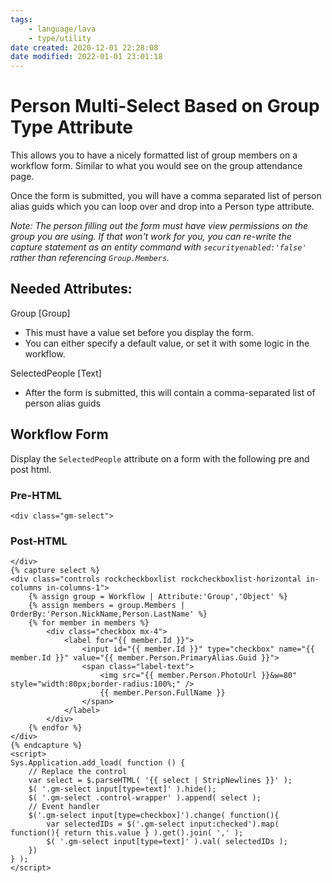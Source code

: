 ```yaml
---
tags:
    - language/lava
    - type/utility
date created: 2020-12-01 22:28:08
date modified: 2022-01-01 23:01:18
---
```


# Person Multi-Select Based on Group Type Attribute

This allows you to have a nicely formatted list of group members on a workflow form. Similar to what you would see on the group attendance page.

Once the form is submitted, you will have a comma separated list of person alias guids which you can loop over and drop into a Person type attribute.

_Note: The person filling out the form must have view permissions on the group you are using. If that won't work for you, you can re-write the capture statement as an entity command with `securityenabled:'false'` rather than referencing `Group.Members`._

## Needed Attributes:

Group [Group]

- This must have a value set before you display the form.
- You can either specify a default value, or set it with some logic in the workflow.

SelectedPeople [Text]

- After the form is submitted, this will contain a comma-separated list of person alias guids

## Workflow Form

Display the `SelectedPeople` attribute on a form with the following pre and post html.

### Pre-HTML

```liquid
<div class="gm-select">
```

### Post-HTML

```liquid
</div>
{% capture select %}
<div class="controls rockcheckboxlist rockcheckboxlist-horizontal in-columns in-columns-1">
    {% assign group = Workflow | Attribute:'Group','Object' %}
    {% assign members = group.Members | OrderBy:'Person.NickName,Person.LastName' %}
    {% for member in members %}
        <div class="checkbox mx-4">
            <label for="{{ member.Id }}">
                <input id="{{ member.Id }}" type="checkbox" name="{{ member.Id }}" value="{{ member.Person.PrimaryAlias.Guid }}">
                <span class="label-text">
                    <img src="{{ member.Person.PhotoUrl }}&w=80" style="width:80px;border-radius:100%;" />
                    {{ member.Person.FullName }}
                </span>
            </label>
        </div>
    {% endfor %}
</div>
{% endcapture %}
<script>
Sys.Application.add_load( function () {
    // Replace the control
    var select = $.parseHTML( '{{ select | StripNewlines }}' );
    $( '.gm-select input[type=text]' ).hide();
    $( '.gm-select .control-wrapper' ).append( select );
    // Event handler
    $('.gm-select input[type=checkbox]').change( function(){
        var selectedIDs = $('.gm-select input:checked').map( function(){ return this.value } ).get().join( ',' );
        $( '.gm-select input[type=text]' ).val( selectedIDs );
    })
} );
</script>
```
